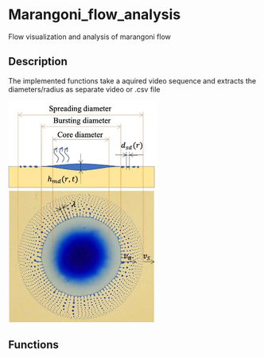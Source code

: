 # Marangoni_flow_analysis
Flow visualization and analysis of marangoni flow

## Description
The implemented functions take a aquired video sequence and extracts the diameters/radius as separate video or .csv file

<img src="images/abstract_description.jpg" width="300">

## Functions
